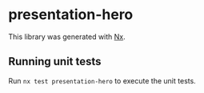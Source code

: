 # presentation-hero

This library was generated with [Nx](https://nx.dev).

## Running unit tests

Run `nx test presentation-hero` to execute the unit tests.
